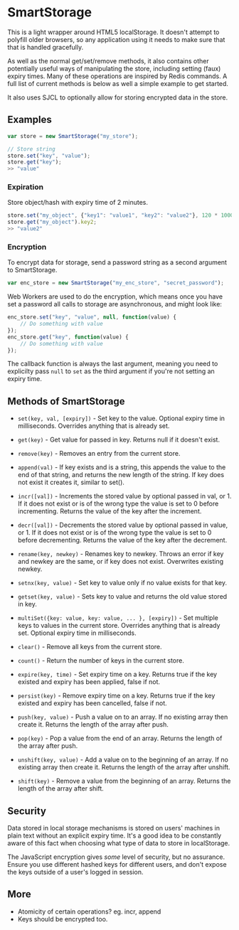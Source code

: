 SmartStorage
============

This is a light wrapper around HTML5 localStorage. It doesn't attempt to polyfill older browsers, so any application using it needs to make sure that that is handled gracefully.

As well as the normal get/set/remove methods, it also contains other potentially useful ways of manipulating the store, including setting (faux) expiry times. Many of these operations are inspired by Redis commands. A full list of current methods is below as well a simple example to get started.

It also uses SJCL to optionally allow for storing encrypted data in the store.

Examples
--------
```javascript
var store = new SmartStorage("my_store");

// Store string
store.set("key", "value");
store.get("key");
>> "value"
```

### Expiration

Store object/hash with expiry time of 2 minutes.

```javascript
store.set("my_object", {"key1": "value1", "key2": "value2"}, 120 * 1000); // Expires in 120*1000 = 2 minutes.
store.get("my_object").key2;
>> "value2"
```

### Encryption

To encrypt data for storage, send a password string as a second argument to SmartStorage.

```javascript
var enc_store = new SmartStorage("my_enc_store", "secret_password");
```

Web Workers are used to do the encryption, which means once you have set a password all calls to storage are asynchronous, and might look like:

```javascript
enc_store.set("key", "value", null, function(value) {
    // Do something with value
});
enc_store.get("key", function(value) {
    // Do something with value
});
```

The callback function is always the last argument, meaning you need to explicilty pass `null` to `set` as the third argument if you're not setting an expiry time.


Methods of SmartStorage
-----------------------

* `set(key, val, [expiry])` - Set key to the value. Optional expiry time in milliseconds. Overrides anything that is already set.

* `get(key)` - Get value for passed in key. Returns null if it doesn't exist.

* `remove(key)` - Removes an entry from the current store.

* `append(val)` - If key exists and is a string, this appends the value to the end of that string, and returns the new length of the string. If key does not exist it creates it, similar to set().

* `incr([val])` - Increments the stored value by optional passed in val, or 1. If it does not exist or is of the wrong type the value is set to 0 before incrementing. Returns the value of the key after the increment.

* `decr([val])` - Decrements the stored value by optional passed in value, or 1. If it does not exist or is of the wrong type the value is set to 0 before decrementing. Returns the value of the key after the decrement.

* `rename(key, newkey)` - Renames key to newkey. Throws an error if key and newkey are the same, or if key does not exist. Overwrites existing newkey.

* `setnx(key, value)` - Set key to value only if no value exists for that key.

* `getset(key, value)` - Sets key to value and returns the old value stored in key.

* `multiSet({key: value, key: value, ... }, [expiry])` - Set multiple keys to values in the current store. Overrides anything that is already set. Optional expiry time in milliseconds.

* `clear()` - Remove all keys from the current store.

* `count()` - Return the number of keys in the current store.

* `expire(key, time)` - Set expiry time on a key. Returns true if the key existed and expiry has been applied, false if not.

* `persist(key)` - Remove expiry time on a key. Returns true if the key existed and expiry has been cancelled, false if not.

* `push(key, value)` - Push a value on to an array. If no existing array then create it. Returns the length of the array after push.

* `pop(key)` - Pop a value from the end of an array. Returns the length of the array after push.

* `unshift(key, value)` - Add a value on to the beginning of an array. If no existing array then create it. Returns the length of the array after unshift.

* `shift(key)` - Remove a value from the beginning of an array. Returns the length of the array after shift.

Security
--------

Data stored in local storage mechanisms is stored on users' machines in plain text without an explicit expiry time. It's a good idea to be constantly aware of this fact when choosing what type of data to store in localStorage.

The JavaScript encryption gives *some* level of security, but no assurance. Ensure you use different hashed keys for different users, and don't expose the keys outside of a user's logged in session.

More
----
- Atomicity of certain operations? eg. incr, append
- Keys should be encrypted too.

